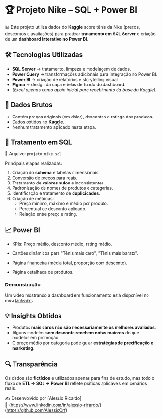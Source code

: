 # 🏆 Projeto Nike – SQL + Power BI

📊 Este projeto utiliza dados do **Kaggle** sobre tênis da Nike (preços, descontos e avaliações) para praticar **tratamento em SQL Server** e criação de um **dashboard interativo no Power BI**.  

## 🛠️ Tecnologias Utilizadas
- **SQL Server** → tratamento, limpeza e modelagem de dados.  
- **Power Query** → transformações adicionais para integração no Power BI.  
- **Power BI** → criação de relatórios e storytelling visual.  
- **Figma** → design da capa e telas de fundo do dashboard.  
- *(Excel apenas como apoio inicial para recebimento da base do Kaggle).*


 ## 📑 Dados Brutos 
- Contém preços originais (em dólar), descontos e ratings dos produtos.  
- Dados obtidos no **Kaggle**.  
- Nenhum tratamento aplicado nesta etapa.


## 🔧 Tratamento em SQL
📂 Arquivo: `projeto_nike.sql`  

Principais etapas realizadas:
1. Criação do **schema** e tabelas dimensionais.  
2. Conversão de preços para reais.  
3. Tratamento de **valores nulos** e inconsistentes.  
4. Padronização de nomes de produtos e categorias.  
5. Identificação e tratamento de **duplicidades**.  
6. Criação de métricas:  
   - Preço mínimo, máximo e médio por produto.  
   - Percentual de desconto aplicado.  
   - Relação entre preço e rating.
  



## 📈 Power BI

- KPIs: Preço médio, desconto médio, rating médio.

- Cartões dinâmicos para "Tênis mais caro", "Tênis mais barato".

- Página financeira (média total, proporção com desconto).

- Página detalhada de produtos.


### Demonstração
Um vídeo mostrando a dashboard em funcionamento está disponível no meu [LinkedIn](https://www.linkedin.com/in/alessio-ricardo/).

  
  
 
## 💡 Insights Obtidos
- Produtos **mais caros não são necessariamente os melhores avaliados**.  
- Alguns modelos **sem desconto recebem notas maiores** do que modelos em promoção.  
- O preço médio por categoria pode guiar **estratégias de precificação e marketing**.  


## 🔍 Transparência
Os dados são **fictícios** e utilizados apenas para fins de estudo, mas todo o fluxo de **ETL → SQL → Power BI** reflete práticas aplicáveis em cenários reais.  






✍️ Desenvolvido por [Alessio Ricardo]  
🔗 (https://www.linkedin.com/in/alessio-ricardo/) | (https://github.com/AlessioCrf)
